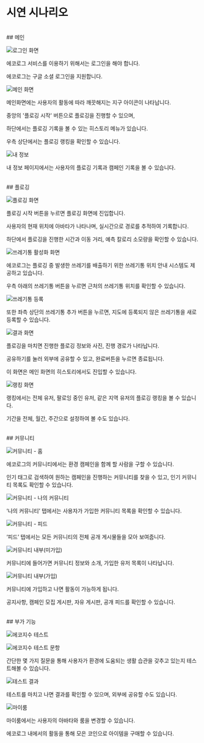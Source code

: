 # 시연 시나리오

<br>
## 메인

![로그인 화면](https://lab.ssafy.com/s06-final/S06P31D101/-/wikis/uploads/9520cd48cdf0a69ec8f2fa614f7f2c6c/0%EB%A1%9C%EA%B7%B8%EC%9D%B8.jpg)

에코로그 서비스를 이용하기 위해서는 로그인을 해야 합니다.

에코로그는 구글 소셜 로그인을 지원합니다.

![메인 화면](https://lab.ssafy.com/s06-final/S06P31D101/-/wikis/uploads/a3441a18b64c18004707ceb63d000722/0%EB%A9%94%EC%9D%B8.jpg)

메인화면에는 사용자의 활동에 따라 깨끗해지는 지구 아이콘이 나타납니다.

중앙의 '플로깅 시작' 버튼으로 플로깅을 진행할 수 있으며,

하단에서는 플로깅 기록을 볼 수 있는 히스토리 메뉴가 있습니다.

우측 상단에서는 플로깅 랭킹을 확인할 수 있습니다.

![내 정보](https://lab.ssafy.com/s06-final/S06P31D101/-/wikis/uploads/feeed50948357a2185a74a04a9ebf209/2%EB%A7%88%EC%9D%B4%ED%8E%98%EC%9D%B4%EC%A7%80.jpg)

내 정보 페이지에서는 사용자의 플로깅 기록과 캠페인 기록을 볼 수 있습니다.

<br>
## 플로깅

![플로깅 화면](https://lab.ssafy.com/s06-final/S06P31D101/-/wikis/uploads/315bebf61f2bfeec56cb912b94babc0c/1%ED%94%8C%EB%A1%9C%EA%B9%85%ED%99%94%EB%A9%B4.jpg)

플로깅 시작 버튼을 누르면 플로깅 화면에 진입합니다.

사용자의 현재 위치에 아바타가 나타나며, 실시간으로 경로를 추적하여 기록합니다.

하단에서 플로깅을 진행한 시간과 이동 거리, 예측 칼로리 소모량을 확인할 수 있습니다.

![쓰레기통 활성화 화면](https://lab.ssafy.com/s06-final/S06P31D101/-/wikis/uploads/dd3d5c217a137e16de791bef9254de8e/1%EC%93%B0%EB%A0%88%EA%B8%B0%ED%86%B5.jpg)

에코로그는 플로깅 중 발생한 쓰레기를 배출하기 위한 쓰레기통 위치 안내 시스템도 제공하고 있습니다.

우측 아래의 쓰레기통 버튼을 누르면 근처의 쓰레기통 위치를 확인할 수 있습니다.

![쓰레기통 등록](https://lab.ssafy.com/s06-final/S06P31D101/-/wikis/uploads/ace64219a0b4dadd46a9eeedc322745f/1%EC%93%B0%EB%A0%88%EA%B8%B0%ED%86%B5%EB%93%B1%EB%A1%9D.jpg)

또한 좌측 상단의 쓰레기통 추가 버튼을 누르면, 지도에 등록되지 않은 쓰레기통을 새로 등록할 수 있습니다.

![결과 화면](https://lab.ssafy.com/s06-final/S06P31D101/-/wikis/uploads/4b7326f61e85c383675baba7b7deb129/1%ED%94%8C%EB%A1%9C%EA%B9%85%EA%B2%B0%EA%B3%BC.jpg)

플로깅을 마치면 진행한 플로깅 정보와 사진, 진행 경로가 나타납니다.

공유하기를 눌러 외부에 공유할 수 있고, 완료버튼을 누르면 종료됩니다.

이 화면은 메인 화면의 히스토리에서도 진입할 수 있습니다.

![랭킹 화면](https://lab.ssafy.com/s06-final/S06P31D101/-/wikis/uploads/62df3f739ab81bf583cac0fed4d30799/1%ED%94%8C%EB%A1%9C%EA%B1%B0%EB%9E%AD%ED%82%B9.jpg)

랭킹에서는 전체 유저, 팔로잉 중인 유저, 같은 지역 유저의 플로깅 랭킹을 볼 수 있습니다.

기간을 전체, 월간, 주간으로 설정하여 볼 수도 있습니다.

<br>
## 커뮤니티

![커뮤니티 - 홈](https://lab.ssafy.com/s06-final/S06P31D101/-/wikis/uploads/3937d2658d804467798f350def944e4e/3%EC%BB%A4%EB%AE%A4%EB%8B%88%ED%8B%B0%ED%99%88.jpg)

에코로그의 커뮤니티에서는 환경 캠페인을 함께 할 사람을 구할 수 있습니다.

인기 태그로 검색하여 원하는 캠페인을 진행하는 커뮤니티를 찾을 수 있고, 인기 커뮤니티 목록도 확인할 수 있습니다.

![커뮤니티 - 나의 커뮤니티](https://lab.ssafy.com/s06-final/S06P31D101/-/wikis/uploads/151981b5b3e88294fd95615e6f9c9d09/3%EB%82%B4%EC%BB%A4%EB%AE%A4%EB%8B%88%ED%8B%B0.jpg)

‘나의 커뮤니티’ 탭에서는 사용자가 가입한 커뮤니티 목록을 확인할 수 있습니다.

![커뮤니티 - 피드](https://lab.ssafy.com/s06-final/S06P31D101/-/wikis/uploads/1c3ea622650b8b25e3cdc24a997a3964/3%EC%A0%84%EC%B2%B4%ED%94%BC%EB%93%9C.jpg)

‘피드’ 탭에서는 모든 커뮤니티의 전체 공개 게시물들을 모아 보여줍니다.

![커뮤니티 내부(미가입)](https://lab.ssafy.com/s06-final/S06P31D101/-/wikis/uploads/e5bbf3b280645a3b2e32f6d30689696e/3%EC%BB%A4%EB%AE%A4%EB%8B%88%ED%8B%B0%EB%AF%B8%EA%B0%80%EC%9E%85.jpg)

커뮤니티에 들어가면 커뮤니티 정보와 소개, 가입한 유저 목록이 나타납니다.

![커뮤니티 내부(가입)](https://lab.ssafy.com/s06-final/S06P31D101/-/wikis/uploads/f5d579d938a17745051d08c247fa6108/3%EC%BB%A4%EB%AE%A4%EB%8B%88%ED%8B%B0%EB%A7%A4%EB%8B%88%EC%A0%80.jpg)

커뮤니티에 가입하고 나면 활동이 가능하게 됩니다.

공지사항, 캠페인 모집 게시판, 자유 게시판, 공개 피드를 확인할 수 있습니다.

<br>
## 부가 기능

![에코지수 테스트](https://lab.ssafy.com/s06-final/S06P31D101/-/wikis/uploads/74cf3b378fb68a23ee14110bcfaeec44/4%ED%85%8C%EC%8A%A4%ED%8A%B8%EC%8B%9C%EC%9E%91.jpg)

![에코지수 테스트 문항](https://lab.ssafy.com/s06-final/S06P31D101/-/wikis/uploads/4327278c8b7f853c7ac031ed087d4555/4%ED%85%8C%EC%8A%A4%ED%8A%B8%EB%AC%B8%EC%A0%9C.jpg)

간단한 몇 가지 질문을 통해 사용자가 환경에 도움되는 생활 습관을 갖추고 있는지 테스트해볼 수 있습니다.

![테스트 결과](https://lab.ssafy.com/s06-final/S06P31D101/-/wikis/uploads/bae780c29ef28675deb6bc2c4d83503a/4%ED%85%8C%EC%8A%A4%ED%8A%B8%EA%B2%B0%EA%B3%BC.jpg)

테스트를 마치고 나면 결과를 확인할 수 있으며, 외부에 공유할 수도 있습니다.

![마이룸](https://lab.ssafy.com/s06-final/S06P31D101/-/wikis/uploads/1f939f3b94dbc7daec1d505fb5977a57/5%EB%A7%88%EC%9D%B4%EB%A3%B8.jpg)

마이룸에서는 사용자의 아바타와 룸을 변경할 수 있습니다.

에코로그 내에서의 활동을 통해 모은 코인으로 아이템을 구매할 수 있습니다.